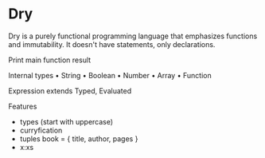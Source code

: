 # Dry

Dry is a purely functional programming language that emphasizes functions and immutability. It doesn't have statements, only declarations.

Print main function result

Internal types
• String
• Boolean
• Number
• Array
• Function

Expression extends Typed, Evaluated

Features
* types (start with uppercase)
* curryfication
* tuples book = { title, author, pages }
* x:xs